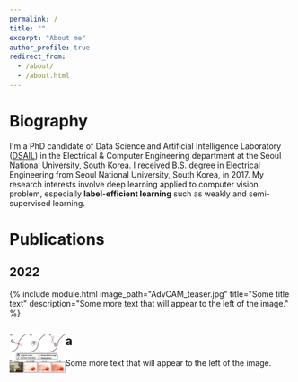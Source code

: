 ```yaml
---
permalink: /
title: ""
excerpt: "About me"
author_profile: true
redirect_from: 
  - /about/
  - /about.html
---
```


Biography
======
I'm a PhD candidate of Data Science and Artificial Intelligence Laboratory ([DSAIL](http://dsail.snu.ac.kr/)) in the Electrical & Computer Engineering department at the Seoul National University, South Korea. I received B.S. degree in Electrical Engineering from Seoul National University, South Korea, in 2017. My research interests involve deep learning applied to computer vision problem, especially **label-efficient learning** such as weakly and semi-supervised learning.


Publications
======

## 2022

{% include module.html image_path="AdvCAM_teaser.jpg" title="Some title text" description="Some more text that will appear to the left of the image." %}

<div style="clear: both;">
  <div style="float: left; margin-right 1em;">
    <img src="AdvCAM_teaser.jpg" alt="" width="100">
  </div>
  <div>
    <h2>a</h2>
    <p>Some more text that will appear to the left of the image.</p>
  </div>
</div>

